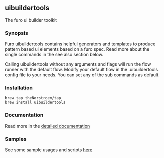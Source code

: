 ## uibuildertools

The furo ui builder toolkit

### Synopsis

Furo uibuildertools contains helpful generators and templates to produce 
pattern based ui elements based on a furo spec.
Read more about the single commands in the see also section below.

Calling uibuildertools without any arguments and flags will run the flow runner 
with the default flow. 
Modify your default flow in the .uibuildertools config file to your needs. You can set any of the sub commands as default.

### Installation
    brew tap theNorstroem/tap
    brew install uibuildertools

### Documentation
Read more in the [detailed documentation](./doc/uibuildertools.md)

### Samples
See some sample usages and scripts [here](./samples/readme.md)
